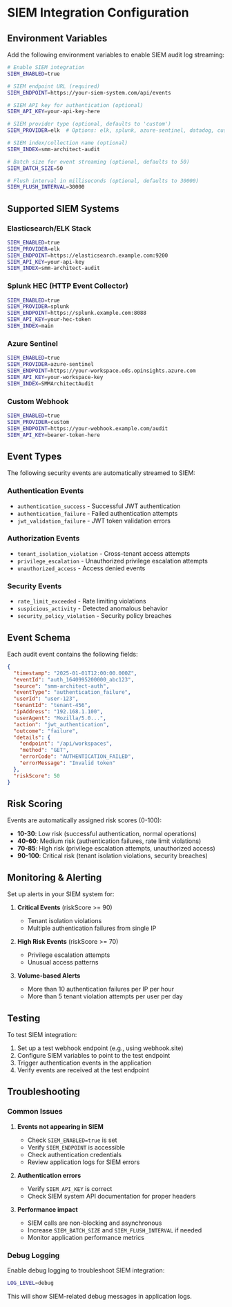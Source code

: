 # SIEM Integration Configuration

## Environment Variables

Add the following environment variables to enable SIEM audit log streaming:

```bash
# Enable SIEM integration
SIEM_ENABLED=true

# SIEM endpoint URL (required)
SIEM_ENDPOINT=https://your-siem-system.com/api/events

# SIEM API key for authentication (optional)
SIEM_API_KEY=your-api-key-here

# SIEM provider type (optional, defaults to 'custom')
SIEM_PROVIDER=elk  # Options: elk, splunk, azure-sentinel, datadog, custom

# SIEM index/collection name (optional)
SIEM_INDEX=smm-architect-audit

# Batch size for event streaming (optional, defaults to 50)
SIEM_BATCH_SIZE=50

# Flush interval in milliseconds (optional, defaults to 30000)
SIEM_FLUSH_INTERVAL=30000
```

## Supported SIEM Systems

### Elasticsearch/ELK Stack
```bash
SIEM_ENABLED=true
SIEM_PROVIDER=elk
SIEM_ENDPOINT=https://elasticsearch.example.com:9200
SIEM_API_KEY=your-api-key
SIEM_INDEX=smm-architect-audit
```

### Splunk HEC (HTTP Event Collector)
```bash
SIEM_ENABLED=true
SIEM_PROVIDER=splunk
SIEM_ENDPOINT=https://splunk.example.com:8088
SIEM_API_KEY=your-hec-token
SIEM_INDEX=main
```

### Azure Sentinel
```bash
SIEM_ENABLED=true
SIEM_PROVIDER=azure-sentinel
SIEM_ENDPOINT=https://your-workspace.ods.opinsights.azure.com
SIEM_API_KEY=your-workspace-key
SIEM_INDEX=SMMArchitectAudit
```

### Custom Webhook
```bash
SIEM_ENABLED=true
SIEM_PROVIDER=custom
SIEM_ENDPOINT=https://your-webhook.example.com/audit
SIEM_API_KEY=bearer-token-here
```

## Event Types

The following security events are automatically streamed to SIEM:

### Authentication Events
- `authentication_success` - Successful JWT authentication
- `authentication_failure` - Failed authentication attempts
- `jwt_validation_failure` - JWT token validation errors

### Authorization Events
- `tenant_isolation_violation` - Cross-tenant access attempts
- `privilege_escalation` - Unauthorized privilege escalation attempts
- `unauthorized_access` - Access denied events

### Security Events
- `rate_limit_exceeded` - Rate limiting violations
- `suspicious_activity` - Detected anomalous behavior
- `security_policy_violation` - Security policy breaches

## Event Schema

Each audit event contains the following fields:

```json
{
  "timestamp": "2025-01-01T12:00:00.000Z",
  "eventId": "auth_1640995200000_abc123",
  "source": "smm-architect-auth",
  "eventType": "authentication_failure",
  "userId": "user-123",
  "tenantId": "tenant-456",
  "ipAddress": "192.168.1.100",
  "userAgent": "Mozilla/5.0...",
  "action": "jwt_authentication",
  "outcome": "failure",
  "details": {
    "endpoint": "/api/workspaces",
    "method": "GET",
    "errorCode": "AUTHENTICATION_FAILED",
    "errorMessage": "Invalid token"
  },
  "riskScore": 50
}
```

## Risk Scoring

Events are automatically assigned risk scores (0-100):

- **10-30**: Low risk (successful authentication, normal operations)
- **40-60**: Medium risk (authentication failures, rate limit violations)
- **70-85**: High risk (privilege escalation attempts, unauthorized access)
- **90-100**: Critical risk (tenant isolation violations, security breaches)

## Monitoring & Alerting

Set up alerts in your SIEM system for:

1. **Critical Events** (riskScore >= 90)
   - Tenant isolation violations
   - Multiple authentication failures from single IP

2. **High Risk Events** (riskScore >= 70)
   - Privilege escalation attempts
   - Unusual access patterns

3. **Volume-based Alerts**
   - More than 10 authentication failures per IP per hour
   - More than 5 tenant violation attempts per user per day

## Testing

To test SIEM integration:

1. Set up a test webhook endpoint (e.g., using webhook.site)
2. Configure SIEM variables to point to the test endpoint
3. Trigger authentication events in the application
4. Verify events are received at the test endpoint

## Troubleshooting

### Common Issues

1. **Events not appearing in SIEM**
   - Check `SIEM_ENABLED=true` is set
   - Verify `SIEM_ENDPOINT` is accessible
   - Check authentication credentials
   - Review application logs for SIEM errors

2. **Authentication errors**
   - Verify `SIEM_API_KEY` is correct
   - Check SIEM system API documentation for proper headers

3. **Performance impact**
   - SIEM calls are non-blocking and asynchronous
   - Increase `SIEM_BATCH_SIZE` and `SIEM_FLUSH_INTERVAL` if needed
   - Monitor application performance metrics

### Debug Logging

Enable debug logging to troubleshoot SIEM integration:

```bash
LOG_LEVEL=debug
```

This will show SIEM-related debug messages in application logs.